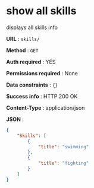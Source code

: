 # show all skills

displays all skills info

**URL** : `skills/`

**Method** : `GET`

**Auth required** : YES

**Permissions required** : None

**Data constraints** : `{}`

**Success info** : HTTP 200 OK

**Content-Type** : application/json

**JSON** :
```json
{
    "Skills": [
        {
            "title": "swimming"
        },
        {
            "title": "fighting"
        }
    ]
}
```